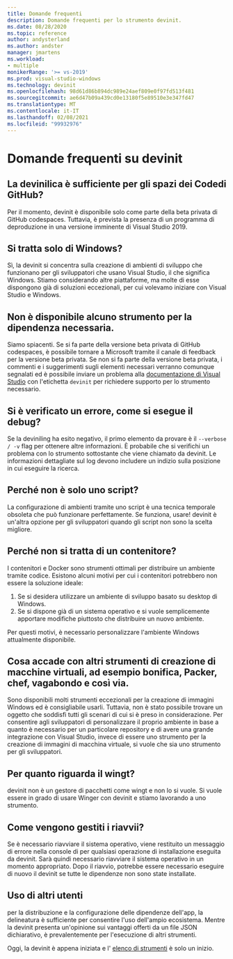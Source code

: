 ```yaml
---
title: Domande frequenti
description: Domande frequenti per lo strumento devinit.
ms.date: 08/28/2020
ms.topic: reference
author: andysterland
ms.author: andster
manager: jmartens
ms.workload:
- multiple
monikerRange: '>= vs-2019'
ms.prod: visual-studio-windows
ms.technology: devinit
ms.openlocfilehash: 98d61d86b894dc989e24aef809e0f97fd513f481
ms.sourcegitcommit: ae6d47b09a439cd0e13180f5e89510e3e347fd47
ms.translationtype: MT
ms.contentlocale: it-IT
ms.lasthandoff: 02/08/2021
ms.locfileid: "99932976"
---
```

# <a name="frequently-asked-questions-for-devinit"></a>Domande frequenti su devinit

## <a name="is-devinit-just-for-github-codespaces"></a>La devinilica è sufficiente per gli spazi dei Codedi GitHub?

Per il momento, devinit è disponibile solo come parte della beta privata di GitHub codespaces. Tuttavia, è prevista la presenza di un programma di deproduzione in una versione imminente di Visual Studio 2019.

## <a name="is-it-windows-only"></a>Si tratta solo di Windows?
Sì, la devinit si concentra sulla creazione di ambienti di sviluppo che funzionano per gli sviluppatori che usano Visual Studio, il che significa Windows. Stiamo considerando altre piattaforme, ma molte di esse dispongono già di soluzioni eccezionali, per cui volevamo iniziare con Visual Studio e Windows.

## <a name="theres-no-tool-for-the-dependency-i-need"></a>Non è disponibile alcuno strumento per la dipendenza necessaria.

Siamo spiacenti. Se si fa parte della versione beta privata di GitHub codespaces, è possibile tornare a Microsoft tramite il canale di feedback per la versione beta privata. Se non si fa parte della versione beta privata, i commenti e i suggerimenti sugli elementi necessari verranno comunque segnalati ed è possibile inviare un problema alla [documentazione di Visual Studio](https://github.com/MicrosoftDocs/visualstudio-docs/) con l'etichetta `devinit` per richiedere supporto per lo strumento necessario.

## <a name="something-went-wrong-how-do-i-debug"></a>Si è verificato un errore, come si esegue il debug?

Se la deviniling ha esito negativo, il primo elemento da provare è il `--verbose / -v` flag per ottenere altre informazioni. È probabile che si verifichi un problema con lo strumento sottostante che viene chiamato da devinit. Le informazioni dettagliate sul log devono includere un indizio sulla posizione in cui eseguire la ricerca.

## <a name="why-not-just-a-script"></a>Perché non è solo uno script?

La configurazione di ambienti tramite uno script è una tecnica temporale obsoleta che può funzionare perfettamente. Se funziona, usare! devinit è un'altra opzione per gli sviluppatori quando gli script non sono la scelta migliore.

## <a name="why-not-a-container"></a>Perché non si tratta di un contenitore?

I contenitori e Docker sono strumenti ottimali per distribuire un ambiente tramite codice. Esistono alcuni motivi per cui i contenitori potrebbero non essere la soluzione ideale:

1. Se si desidera utilizzare un ambiente di sviluppo basato su desktop di Windows.
1. Se si dispone già di un sistema operativo e si vuole semplicemente apportare modifiche piuttosto che distribuire un nuovo ambiente.

Per questi motivi, è necessario personalizzare l'ambiente Windows attualmente disponibile.

## <a name="what-about-other-vm-creation-tools-for-example-terraform-packer-chef-vagrant-etc"></a>Cosa accade con altri strumenti di creazione di macchine virtuali, ad esempio bonifica, Packer, chef, vagabondo e così via.

Sono disponibili molti strumenti eccezionali per la creazione di immagini Windows ed è consigliabile usarli. Tuttavia, non è stato possibile trovare un oggetto che soddisfi tutti gli scenari di cui si è preso in considerazione. Per consentire agli sviluppatori di personalizzare il proprio ambiente in base a quanto è necessario per un particolare repository e di avere una grande integrazione con Visual Studio, invece di essere uno strumento per la creazione di immagini di macchina virtuale, si vuole che sia uno strumento per gli sviluppatori.

## <a name="what-about-winget"></a>Per quanto riguarda il wingt?

devinit non è un gestore di pacchetti come wingt e non lo si vuole. Si vuole essere in grado di usare Winger con devinit e stiamo lavorando a uno strumento.

## <a name="how-are-restarts-handled"></a>Come vengono gestiti i riavvii?

Se è necessario riavviare il sistema operativo, viene restituito un messaggio di errore nella console di per qualsiasi operazione di installazione eseguita da devinit. Sarà quindi necessario riavviare il sistema operativo in un momento appropriato. Dopo il riavvio, potrebbe essere necessario eseguire di nuovo il devinit se tutte le dipendenze non sono state installate.

## <a name="working-with-others"></a>Uso di altri utenti

per la distribuzione e la configurazione delle dipendenze dell'app, la delineatura è sufficiente per consentire l'uso dell'ampio ecosistema. Mentre la devinit presenta un'opinione sui vantaggi offerti da un file JSON dichiarativo, è prevalentemente per l'esecuzione di altri strumenti.

Oggi, la devinit è appena iniziata e l' [elenco di strumenti](devinit-tool-list.md) è solo un inizio.
